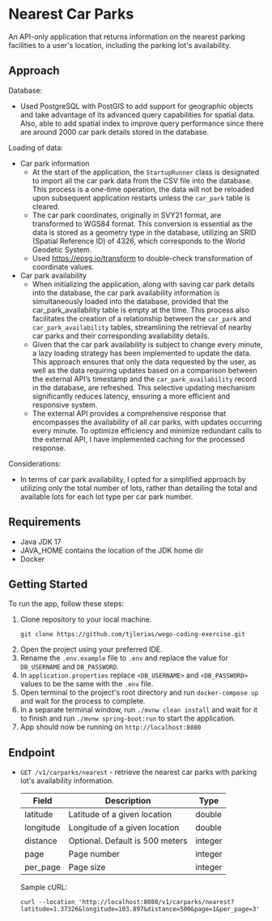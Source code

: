 # Nearest Car Parks

An API-only application that returns information on the nearest parking 
facilities to a user's location, including the parking lot's availability.

## Approach

Database:
- Used PostgreSQL with PostGIS to add support for geographic objects and 
   take advantage of its advanced query capabilities for spatial data. 
   Also, able to add spatial index to improve query performance since there 
   are around 2000 car park details stored in the database.

Loading of data:
- Car park information
  - At the start of the application, the `StartupRunner` class is designated to import all the 
    car park data from the CSV file into the database. This process is a one-time operation, 
    the data will not be reloaded upon subsequent application restarts unless the 
    `car_park` table is cleared.
  - The car park coordinates, originally in SVY21 format, are transformed to WGS84 format. 
    This conversion is essential as the data is stored as a geometry type in the database,
    utilizing an SRID (Spatial Reference ID) of 4326, which corresponds to the World Geodetic System.
  - Used https://epsg.io/transform to double-check transformation of coordinate values.
- Car park availability
  - When initializing the application, along with saving car park details into the database, 
    the car park availability information is simultaneously loaded into the database, provided 
    that the car_park_availability table is empty at the time. This process also facilitates 
    the creation of a relationship between the `car_park` and `car_park_availability` tables, 
    streamlining the retrieval of nearby car parks and their corresponding availability details.
  - Given that the car park availability is subject to change every minute, a lazy loading strategy
    has been implemented to update the data. This approach ensures that only the data requested by 
    the user, as well as the data requiring updates based on a comparison between the 
    external API’s timestamp and the `car_park_availability` record in the database, are refreshed.
    This selective updating mechanism significantly reduces latency, ensuring a more efficient and responsive system.
  - The external API provides a comprehensive response that encompasses the availability of all car parks, 
    with updates occurring every minute. To optimize efficiency and minimize redundant calls to the external API, 
    I have implemented caching for the processed response.

Considerations:
- In terms of car park availability, I opted for a simplified approach by utilizing only the total number 
  of lots, rather than detailing the total and available lots for each lot type per car park number.

## Requirements
- Java JDK 17
- JAVA_HOME contains the location of the JDK home dir
- Docker

## Getting Started

To run the app, follow these steps:

1. Clone repository to your local machine.
    ```
   git clone https://github.com/tjlerias/wego-coding-exercise.git
    ```
2. Open the project using your preferred IDE.
3. Rename the `.env.example` file to `.env` and replace the value for `DB_USERNAME` and `DB_PASSWORD`.
4. In `application.properties` replace `<DB_USERNAME>` and `<DB_PASSWORD>` values to be the same with the `.env` file.
5. Open terminal to the project's root directory and run `docker-compose up` and wait for the process to complete. 
6. In a separate terminal window, run `./mvnw clean install` and wait for it to finish and run `./mvnw spring-boot:run` to start the application.
7. App should now be running on `http://localhost:8080`

## Endpoint

- `GET /v1/carparks/nearest` - retrieve the nearest car parks with parking lot's availability information.

    | Field     | Description                     | Type    |
    |-----------|---------------------------------|---------|
    | latitude  | Latitude of a given location    | double  |
    | longitude | Longitude of a given location   | double  |
    | distance  | Optional. Default is 500 meters | integer |
    | page      | Page number                     | integer |
    | per_page  | Page size                       | integer |
    
    Sample cURL:
    ```
    curl --location 'http://localhost:8080/v1/carparks/nearest?latitude=1.37326&longitude=103.897&distance=500&page=1&per_page=3'
    ```
